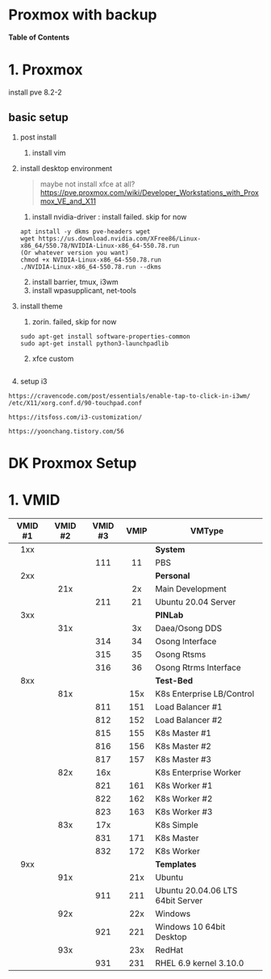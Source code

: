Proxmox with backup
===

**Table of Contents**

# 1. Proxmox
install pve 8.2-2

## basic setup
1. post install
   1. install vim
2. install desktop environment
    > maybe not install xfce at all?
    > https://pve.proxmox.com/wiki/Developer_Workstations_with_Proxmox_VE_and_X11

    1. install nvidia-driver : install failed. skip for now
    ```
    apt install -y dkms pve-headers wget
    wget https://us.download.nvidia.com/XFree86/Linux-x86_64/550.78/NVIDIA-Linux-x86_64-550.78.run
    (Or whatever version you want)
    chmod +x NVIDIA-Linux-x86_64-550.78.run
    ./NVIDIA-Linux-x86_64-550.78.run --dkms
    ```
   2. install barrier, tmux, i3wm
   3. install wpasupplicant, net-tools

3. install theme
   1. zorin. failed, skip for now
   ```
   sudo apt-get install software-properties-common
   sudo apt-get install python3-launchpadlib
   ```
   2. xfce custom
   ```
   
   ```
   
4. setup i3
```
https://cravencode.com/post/essentials/enable-tap-to-click-in-i3wm/
/etc/X11/xorg.conf.d/90-touchpad.conf

https://itsfoss.com/i3-customization/

https://yoonchang.tistory.com/56
```


#
DK Proxmox Setup
===

# 1. VMID
|VMID #1|VMID #2|VMID #3|VMIP|VMType|
|:-:|:-:|:-:|:-:|---|
|1xx||||**System**|
|||111|11|PBS|
|2xx||||**Personal**|
||21x||2x|Main Development|
|||211|21|Ubuntu 20.04 Server|
|3xx||||**PINLab**|
||31x||3x|Daea/Osong DDS|
|||314|34|Osong Interface|
|||315|35|Osong Rtsms|
|||316|36|Osong Rtrms Interface|
|8xx||||**Test-Bed**|
||81x||15x|K8s Enterprise LB/Control|
|||811|151|Load Balancer #1|
|||812|152|Load Balancer #2|
|||815|155|K8s Master #1|
|||816|156|K8s Master #2|
|||817|157|K8s Master #3|
||82x|16x||K8s Enterprise Worker|
|||821|161|K8s Worker #1|
|||822|162|K8s Worker #2|
|||823|163|K8s Worker #3|
||83x|17x||K8s Simple|
|||831|171|K8s Master|
|||832|172|K8s Worker|
|9xx||||**Templates**|
||91x||21x|Ubuntu|
|||911|211|Ubuntu 20.04.06 LTS 64bit Server|
||92x||22x|Windows|
|||921|221|Windows 10 64bit Desktop|
||93x||23x|RedHat|
|||931|231|RHEL 6.9 kernel 3.10.0|

